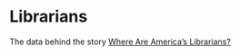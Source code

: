 # Librarians

The data behind the story [Where Are America’s Librarians?](https://fivethirtyeight.com/features/where-are-americas-librarians/)
